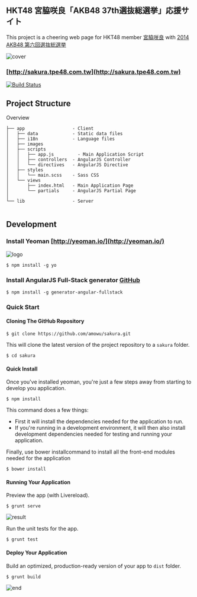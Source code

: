 ## HKT48 宮脇咲良「AKB48 37th選抜総選挙」応援サイト

This project is a cheering web page for HKT48 member [宮脇咲良](http://www.hkt48.jp/profile/sakura_miyawaki.html) with [2014 AKB48 第六回選抜総選挙](https://ja.wikipedia.org/wiki/AKB48_37th%E3%82%B7%E3%83%B3%E3%82%B0%E3%83%AB%E9%81%B8%E6%8A%9C%E7%B7%8F%E9%81%B8%E6%8C%99)

![cover](http://i.imgur.com/g0qRXUq.jpg)

### [http://sakura.tpe48.com.tw](http://sakura.tpe48.com.tw)

[![Build Status](https://travis-ci.org/amowu/sakura.svg?branch=develop)](https://travis-ci.org/amowu/sakura)

## Project Structure

Overview

```
├── app                  - Client
│   ├── data             - Static data files
│   ├── i18n             - Language files
│   ├── images
│   ├── scripts
│   │   ├── app.js	       - Main Application Script
│   │   ├── controllers  - AngularJS Controller
│   │   └── directives   - AngularJS Directive
│   ├── styles
│   │   └── main.scss    - Sass CSS
│   └── views
│       ├── index.html   - Main Application Page
│       └── partials     - AngularJS Partial Page
│
└── lib                  - Server
 
```

## Development

### Install Yeoman [http://yeoman.io/](http://yeoman.io/)

![logo](http://i.imgur.com/BlX7ugv.png)

```
$ npm install -g yo
```

### Install AngularJS Full-Stack generator [GitHub](https://github.com/DaftMonk/generator-angular-fullstack)

```
$ npm install -g generator-angular-fullstack
```

### Quick Start

#### Cloning The GitHub Repository

```
$ git clone https://github.com/amowu/sakura.git
```

This will clone the latest version of the project repository to a `sakura` folder.

```
$ cd sakura
```

#### Quick Install

Once you've installed yeoman, you're just a few steps away from starting to develop you application.

```
$ npm install
```

This command does a few things:

- First it will install the dependencies needed for the application to run.
- If you're running in a development environment, it will then also install development dependencies needed for testing and running your application.

Finally, use bower installcommand to install all the front-end modules needed for the application

```
$ bower install
```

#### Running Your Application

Preview the app (with Livereload).

```
$ grunt serve
```

![result]()

Run the unit tests for the app.

```
$ grunt test
```

#### Deploy Your Application

Build an optimized, production-ready version of your app to `dist` folder.

```
$ grunt build
```

![end](http://i.imgur.com/6D2U2Gy.png)